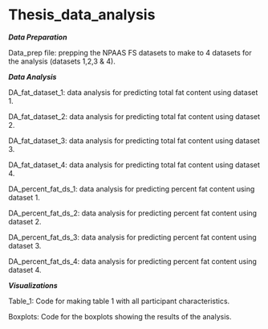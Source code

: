 # Thesis_data_analysis

***Data Preparation***

Data_prep file: prepping the NPAAS FS datasets to make to 4 datasets for the analysis (datasets 1,2,3 & 4). 

***Data Analysis***

DA_fat_dataset_1: data analysis for predicting total fat content using dataset 1. 

DA_fat_dataset_2: data analysis for predicting total fat content using dataset 2. 

DA_fat_dataset_3: data analysis for predicting total fat content using dataset 3. 

DA_fat_dataset_4: data analysis for predicting total fat content using dataset 4. 

DA_percent_fat_ds_1: data analysis for predicting percent fat content using dataset 1. 

DA_percent_fat_ds_2: data analysis for predicting percent fat content using dataset 2. 

DA_percent_fat_ds_3: data analysis for predicting percent fat content using dataset 3. 

DA_percent_fat_ds_4: data analysis for predicting percent fat content using dataset 4. 

***Visualizations***

Table_1: Code for making table 1 with all participant characteristics. 

Boxplots: Code for the boxplots showing the results of the analysis. 


